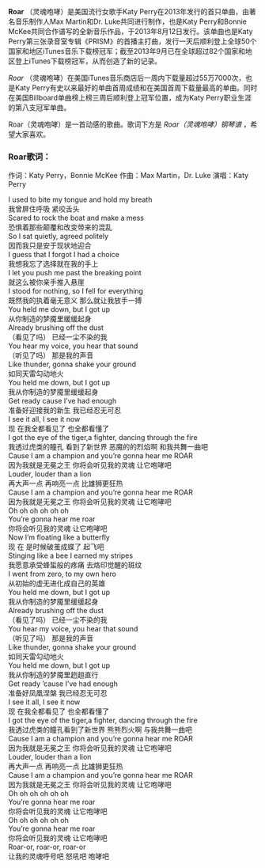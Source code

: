 

**Roar** （灵魂咆哮）是美国流行女歌手Katy Perry在2013年发行的首只单曲，由著名音乐制作人Max Martin和Dr.
Luke共同进行制作，也是Katy Perry和Bonnie McKee共同合作谱写的全新音乐作品，于2013年8月12日发行。该单曲也是Katy
Perry第三张录音室专辑《PRISM》的首播主打曲，发行一天后顺利登上全球50个国家和地区iTunes音乐下载榜冠军；截至2013年9月已在全球超过82个国家和地区登上iTunes下载榜冠军，从而创造了新的记录。

_Roar_ （灵魂咆哮）在美国iTunes音乐商店后一周内下载量超过55万7000次，也是Katy
Perry有史以来最好的单曲首周成绩和在美国首周下载量最高的单曲。同时在美国Billboard单曲榜上榜三周后顺利登上冠军位置，成为Katy
Perry职业生涯的第八支冠军单曲。

Roar（灵魂咆哮）是一首动感的歌曲。歌词下方是 _Roar（灵魂咆哮）钢琴谱_ ，希望大家喜欢。

### Roar歌词：

作词：Katy Perry，Bonnie McKee 作曲：Max Martin，Dr. Luke 演唱：Katy Perry

I used to bite my tongue and hold my breath  
我曾屏住呼吸 紧咬舌头  
Scared to rock the boat and make a mess  
恐惧着那些颠覆和改变带来的混乱  
So I sat quietly, agreed politely  
因而我只是安于现状地迎合  
I guess that I forgot I had a choice  
我想我忘了选择就在我的手上  
I let you push me past the breaking point  
就这么被你亲手推入悬崖  
I stood for nothing, so I fell for everything  
既然我的执着毫无意义 那么就让我放手一搏  
You held me down, but I got up  
从你制造的梦魇里缓缓起身  
Already brushing off the dust  
（看见了吗） 已经一尘不染的我  
You hear my voice, you hear that sound  
（听见了吗） 那是我的声音  
Like thunder, gonna shake your ground  
如同天雷勾动地火  
You held me down, but I got up  
我从你制造的梦魇里缓缓起身  
Get ready cause I’ve had enough  
准备好迎接我的新生 我已经忍无可忍  
I see it all, I see it now  
现 在我全都看见了 也全都看懂了  
I got the eye of the tiger,a fighter, dancing through the fire  
我透过虎类的瞳孔 看到了新世界 恶魔的的烈焰啊 和我共舞一曲吧  
Cause I am a champion and you’re gonna hear me ROAR  
因为我就是无冕之王 你将会听见我的灵魂 让它咆哮吧  
Louder, louder than a lion  
再大声一点 再响亮一点 比雄狮更狂热  
Cause I am a champion and you’re gonna hear me ROAR  
因为我就是无冕之王 你将会听见我的灵魂 让它咆哮吧  
Oh oh oh oh oh oh  
You’re gonna hear me roar  
你将会听见我的灵魂 让它咆哮吧  
Now I’m floating like a butterfly  
现 在 是时候破茧成蝶了 起飞吧  
Stinging like a bee I earned my stripes  
我愿意承受蜂蜇般的疼痛 去烙印觉醒的斑纹  
I went from zero, to my own hero  
从初始的虚无进化成自己的英雄  
You held me down, but I got up  
我从你制造的梦魇里缓缓起身  
Already brushing off the dust  
（看见了吗） 已经一尘不染的我  
You hear my voice, you hear that sound  
（听见了吗） 那是我的声音  
Like thunder, gonna shake your ground  
如同天雷勾动地火  
You held me down, but I got up  
我从你制造的梦魇里趔趄直行  
Get ready ’cause I’ve had enough  
准备好凤凰涅槃 我已经忍无可忍  
I see it all, I see it now  
现 在我全都看见了 也全都看懂了  
I got the eye of the tiger,a fighter, dancing through the fire  
我透过虎类的瞳孔看到了新世界 熊熊烈火啊 与我共舞一曲吧  
Cause I am a champion and you’re gonna hear me ROAR  
因为我就是无冕之王 你将会听见我的灵魂 让它咆哮吧  
Louder, louder than a lion  
再大声一点 再响亮一点 比雄狮更狂热  
Cause I am a champion and you’re gonna hear me ROAR  
因为我就是无冕之王 你将会听见我的灵魂 让它咆哮吧  
Oh oh oh oh oh oh  
You’re gonna hear me roar  
你将会听见我的灵魂 让它咆哮吧  
Oh oh oh oh oh oh  
You’re gonna hear me roar  
你将会听见我的灵魂 让它咆哮吧  
Roar-or, roar-or, roar-or  
让我的灵魂呼号吧 怒吼吧 咆哮吧

